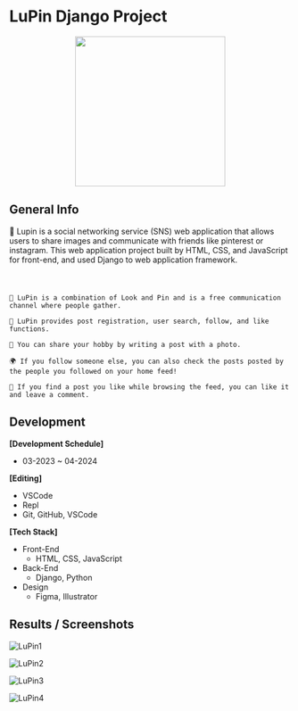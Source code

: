 # LuPin Django Project

<p><img src="https://cdn.inflearn.com/public/files/courses/326338/95dc5b85-6520-47dd-bf4d-286d18aeb097/다운로드.png" width="269" height="269" alt="" style="display: block; margin-left: auto; margin-right: auto;" /></p>


## General Info
📣 Lupin is a social networking service (SNS) web application that allows users to share images and communicate with friends like pinterest or instagram. This web application project built by HTML, CSS, and JavaScript for front-end, and used Django to web application framework.
#

```

🎸 LuPin is a combination of Look and Pin and is a free communication channel where people gather.

💬 LuPin provides post registration, user search, follow, and like functions.

👭 You can share your hobby by writing a post with a photo.

🌍 If you follow someone else, you can also check the posts posted by the people you followed on your home feed!

💜 If you find a post you like while browsing the feed, you can like it and leave a comment.

```

## Development 


**[Development Schedule]**

- 03-2023 ~ 04-2024

**[Editing]**

- VSCode
- Repl
- Git, GitHub, VSCode

**[Tech Stack]**

- Front-End
    - HTML, CSS, JavaScript
- Back-End
    - Django, Python
- Design
    - Figma, Illustrator


## Results / Screenshots

![LuPin1](https://github.com/Hyowon-Cho/LuPin/assets/63900561/dd102100-91f0-4bed-9aeb-377c4ec2a454)

![LuPin2](https://github.com/Hyowon-Cho/LuPin/assets/63900561/539b987a-b73a-4acc-be77-5424a6269cf2)

![LuPin3](https://github.com/Hyowon-Cho/LuPin/assets/63900561/6155eebf-14db-424c-9540-e6c386ac611a)

![LuPin4](https://github.com/Hyowon-Cho/LuPin/assets/63900561/52f2f112-2cb9-4141-9f78-d1e60772984d)
